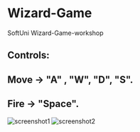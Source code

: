 # Wizard-Game
  SoftUni Wizard-Game-workshop

## Controls:
##  Move -> "A" , "W", "D", "S".
##  Fire -> "Space".

![screenshot1](https://user-images.githubusercontent.com/102332504/217396164-d0d0015f-db40-469b-a1db-af880cf31364.jpg)
![screenshot2](https://user-images.githubusercontent.com/102332504/217396168-e7e2ab69-a46e-404e-9a80-f1ceae25ca88.jpg)
